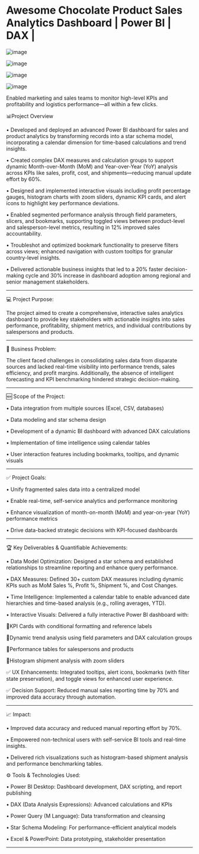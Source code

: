 # Awesome Chocolate Product Sales Analytics Dashboard | Power BI | DAX |


![image](https://github.com/user-attachments/assets/51b6dd3c-8d64-4a0e-ab9f-d74385dc40bb)


![image](https://github.com/user-attachments/assets/977efd2e-d6ed-4a66-aeee-4121547c6e56)



![image](https://github.com/user-attachments/assets/a3b8b420-6c27-4611-95cf-50492a5d6aeb)



![image](https://github.com/user-attachments/assets/f77769fe-5468-4bc2-bf5a-efb89bb212d6)




Enabled marketing and sales teams to monitor high-level KPIs and profitability and logistics performance—all within a few clicks.

📊Project Overview

•	Developed and deployed an advanced Power BI dashboard for sales and product analytics by transforming records into a star schema model, incorporating a calendar dimension for time-based calculations and trend insights.

•	Created complex DAX measures and calculation groups to support dynamic Month-over-Month (MoM) and Year-over-Year (YoY) analysis across KPIs like sales, profit, cost, and shipments—reducing manual update effort by 60%.

•	Designed and implemented interactive visuals including profit percentage gauges, histogram charts with zoom sliders, dynamic KPI cards, and alert icons to highlight key performance deviations.

•	Enabled segmented performance analysis through field parameters, slicers, and bookmarks, supporting toggled views between product-level and salesperson-level metrics, resulting in 12% improved sales accountability.

•	Troubleshot and optimized bookmark functionality to preserve filters across views; enhanced navigation with custom tooltips for granular country-level insights.

•	Delivered actionable business insights that led to a 20% faster decision-making cycle and 30% increase in dashboard adoption among regional and senior management stakeholders.

________________________________________

💻 Project Purpose:

The project aimed to create a comprehensive, interactive sales analytics dashboard to provide key stakeholders with actionable insights into sales performance, profitability, shipment metrics, and individual contributions by salespersons and products.
________________________________________

🛅 Business Problem:

The client faced challenges in consolidating sales data from disparate sources and lacked real-time visibility into performance trends, sales efficiency, and profit margins. Additionally, the absence of intelligent forecasting and KPI benchmarking hindered strategic decision-making.
________________________________________

🆕 Scope of the Project:

•	Data integration from multiple sources (Excel, CSV, databases)

•	Data modeling and star schema design

•	Development of a dynamic BI dashboard with advanced DAX calculations

•	Implementation of time intelligence using calendar tables

•	User interaction features including bookmarks, tooltips, and dynamic visuals

________________________________________

✅ Project Goals:

•	Unify fragmented sales data into a centralized model

•	Enable real-time, self-service analytics and performance monitoring

•	Enhance visualization of month-on-month (MoM) and year-on-year (YoY) performance metrics

•	Drive data-backed strategic decisions with KPI-focused dashboards
________________________________________

🏆 Key Deliverables & Quantifiable Achievements:

•	Data Model Optimization: Designed a star schema and established relationships to streamline reporting and enhance query performance.

•	DAX Measures: Defined 30+ custom DAX measures including dynamic KPIs such as MoM Sales %, Profit %, Shipment %, and Cost Changes.

•	Time Intelligence: Implemented a calendar table to enable advanced date hierarchies and time-based analysis (e.g., rolling averages, YTD).

•	Interactive Visuals: Delivered a fully interactive Power BI dashboard with:

🔺KPI Cards with conditional formatting and reference labels

🔺Dynamic trend analysis using field parameters and DAX calculation groups

🔺Performance tables for salespersons and products

🔺Histogram shipment analysis with zoom sliders

✅ UX Enhancements: Integrated tooltips, alert icons, bookmarks (with filter state preservation), and toggle views for enhanced user experience.

✅ Decision Support: Reduced manual sales reporting time by 70% and improved data accuracy through automation.
________________________________________

📈 Impact:

•	Improved data accuracy and reduced manual reporting effort by 70%.

•	Empowered non-technical users with self-service BI tools and real-time insights.

•	Delivered rich visualizations such as histogram-based shipment analysis and performance benchmarking tables.

⚙️ Tools & Technologies Used:

•	Power BI Desktop: Dashboard development, DAX scripting, and report publishing

•	DAX (Data Analysis Expressions): Advanced calculations and KPIs

•	Power Query (M Language): Data transformation and cleansing

•	Star Schema Modeling: For performance-efficient analytical models

•	Excel & PowerPoint: Data prototyping, stakeholder presentation

________________________________________


